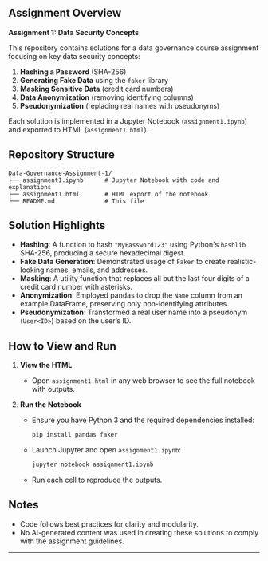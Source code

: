 ## Assignment Overview

**Assignment 1: Data Security Concepts**

This repository contains solutions for a data governance course assignment focusing on key data security concepts:

1. **Hashing a Password** (SHA-256)
2. **Generating Fake Data** using the `faker` library
3. **Masking Sensitive Data** (credit card numbers)
4. **Data Anonymization** (removing identifying columns)
5. **Pseudonymization** (replacing real names with pseudonyms)

Each solution is implemented in a Jupyter Notebook (`assignment1.ipynb`) and exported to HTML (`assignment1.html`).

## Repository Structure

```
Data-Governance-Assignment-1/
├── assignment1.ipynb      # Jupyter Notebook with code and explanations
├── assignment1.html       # HTML export of the notebook
└── README.md              # This file
```

## Solution Highlights

* **Hashing**: A function to hash `"MyPassword123"` using Python's `hashlib` SHA-256, producing a secure hexadecimal digest.
* **Fake Data Generation**: Demonstrated usage of `Faker` to create realistic-looking names, emails, and addresses.
* **Masking**: A utility function that replaces all but the last four digits of a credit card number with asterisks.
* **Anonymization**: Employed pandas to drop the `Name` column from an example DataFrame, preserving only non-identifying attributes.
* **Pseudonymization**: Transformed a real user name into a pseudonym (`User<ID>`) based on the user’s ID.

## How to View and Run

1. **View the HTML**

   * Open `assignment1.html` in any web browser to see the full notebook with outputs.

2. **Run the Notebook**

   * Ensure you have Python 3 and the required dependencies installed:

     ```bash
     pip install pandas faker
     ```
   * Launch Jupyter and open `assignment1.ipynb`:

     ```bash
     jupyter notebook assignment1.ipynb
     ```
   * Run each cell to reproduce the outputs.

## Notes

* Code follows best practices for clarity and modularity.
* No AI-generated content was used in creating these solutions to comply with the assignment guidelines.

---